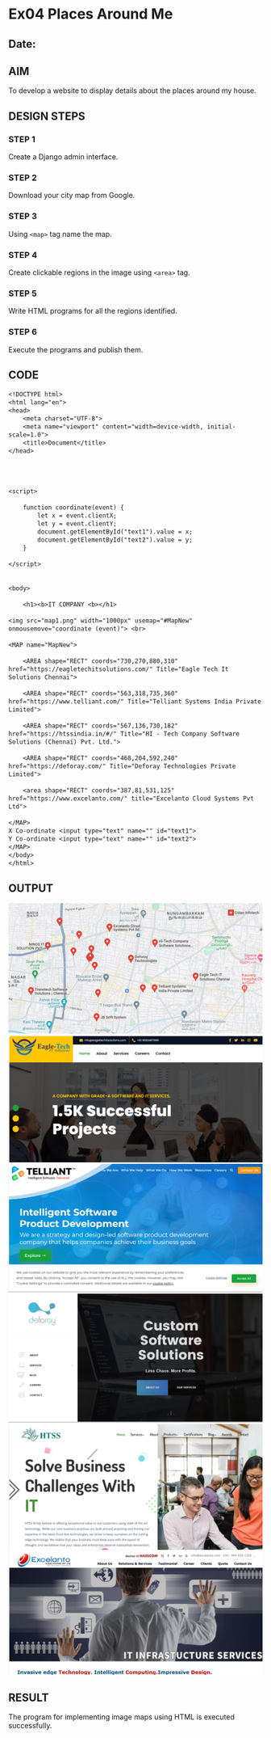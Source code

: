 # Ex04 Places Around Me
## Date: 

## AIM
To develop a website to display details about the places around my house.

## DESIGN STEPS

### STEP 1
Create a Django admin interface.

### STEP 2
Download your city map from Google.

### STEP 3
Using ```<map>``` tag name the map.

### STEP 4
Create clickable regions in the image using ```<area>``` tag.

### STEP 5
Write HTML programs for all the regions identified.

### STEP 6
Execute the programs and publish them.

## CODE
```
<!DOCTYPE html>
<html lang="en">
<head>
    <meta charset="UTF-8">
    <meta name="viewport" content="width=device-width, initial-scale=1.0">
    <title>Document</title>
</head>




<script>

    function coordinate(event) { 
        let x = event.clientX;
        let y = event.clientY;
        document.getElementById("text1").value = x;
        document.getElementById("text2").value = y;
    }

</script>
    

<body>
     
    <h1><b>IT COMPANY <b></h1>
    
<img src="map1.png" width="1000px" usemap="#MapNew" onmousemove="coordinate (event)"> <br>

<MAP name="MapNew">
    
    <AREA shape="RECT" coords="730,270,880,310" href="https://eagletechitsolutions.com/" Title="Eagle Tech It Solutions Chennai">
    
    <AREA shape="RECT" coords="563,318,735,360" href="https://www.telliant.com/" Title="Telliant Systems India Private Limited">
    
    <AREA shape="RECT" coords="567,136,730,182" href="https://htssindia.in/#/" Title="HI - Tech Company Software Solutions (Chennai) Pvt. Ltd.">
    
    <AREA shape="RECT" coords="468,204,592,240" href="https://deforay.com/" Title="Deforay Technologies Private Limited">
    
    <area shape="RECT" coords="387,81,531,125" href="https://www.excelanto.com/" title="Excelanto Cloud Systems Pvt Ltd">

</MAP> 
X Co-ordinate <input type="text" name="" id="text1">
Y Co-ordinate <input type="text" name="" id="text2">
</MAP>
</body>
</html>

```

## OUTPUT
![alt text](map1.png)
![alt text](img1.png)
![alt text](img2.png)
![alt text](img3.png)
![alt text](img4.png)
![alt text](img5.png)




## RESULT
The program for implementing image maps using HTML is executed successfully.
